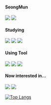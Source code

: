 <div>
<h4>SeongMun</h2>
<img src="https://img.shields.io/badge/GitHub-181717?style=flat-square&logo=GITHUB&logoColor=로고색"/>
<a href="https://twitter.com/iUaIFhMlQnRRnPr" target="_blank"><img src="https://img.shields.io/badge/Twitter-1DA1F2?style=flat-square&logo=Twitter&logoColor=로고색"/></a>
</div>

<div>
  <h4>Studying</h4>
  <img src="https://img.shields.io/badge/C-A8B9CC?style=flat-square&logo=C&logoColor=로고색"/>
  <img src="https://img.shields.io/badge/C++-00599C?style=flat-square&logo=C++&logoColor=로고색"/>
  <img src="https://img.shields.io/badge/HTML-E34F26?style=flat-square&logo=HTML5&logoColor=로고색"/>
</div>
  
<div>
  <h4>Using Tool</h4>
   <img src="https://img.shields.io/badge/VisualStudioCode-007ACC?style=flat-square&logo=VisualStudioCode&logoColor=로고색"/>
  <img src="https://img.shields.io/badge/Atom-66595C?style=flat-square&logo=Atom&logoColor=로고색"/>
  <img src="https://img.shields.io/badge/GitHub-181717?style=flat-square&logo=GitHub&logoColor=로고색"/>
</div>

<div>
  <h4>Now interested in...</h4>
   <img src="https://img.shields.io/badge/Frontend-3F54A3?style=flat-square&logo=&logoColor=로고색"/>
   <img src="https://img.shields.io/badge/Android-3DDC84?style=flat-square&logo=Android&logoColor=로고색"/>
</div>

[![Top Langs](https://github-readme-stats.vercel.app/api/top-langs/?username=SeongMun-Hwang)](https://github.com/SeongMun-Hwang/github-readme-stats)
